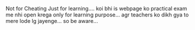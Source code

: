 Not for Cheating Just for learning....
koi bhi is webpage ko practical exam me nhi open krega only for learning purpose...
agr teachers ko dikh gya to mere lode lg jayenge... so be aware...

